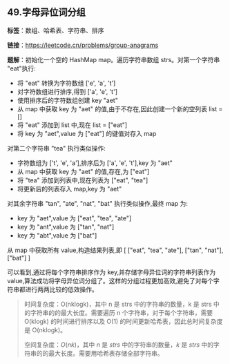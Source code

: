 ## 49.字母异位词分组

**标签**：数组、哈希表、字符串、排序

**链接**：https://leetcode.cn/problems/group-anagrams

**题解**：初始化一个空的 HashMap map。遍历字符串数组 strs。对第一个字符串 "eat"执行:

- 将 "eat" 转换为字符数组 ['e', 'a', 't']
- 对字符数组进行排序,得到 ['a', 'e', 't']
- 使用排序后的字符数组创建 key "aet"
- 从 map 中获取 key 为 "aet" 的值,由于不存在,因此创建一个新的空列表 list = []
- 将 "eat" 添加到 list 中,现在 list = ["eat"]
- 将 key 为 "aet",value 为 ["eat"] 的键值对存入 map

对第二个字符串 "tea" 执行类似操作:

- 字符数组为 ['t', 'e', 'a'],排序后为 ['a', 'e', 't'],key 为 "aet"
- 从 map 中获取 key 为 "aet" 的值,存在,为 ["eat"]
- 将 "tea" 添加到列表中,现在列表为 ["eat", "tea"]
- 将更新后的列表存入 map,key 为 "aet"

对其余字符串 "tan", "ate", "nat", "bat" 执行类似操作,最终 map 为:

- key 为 "aet",value 为 ["eat", "tea", "ate"]
- key 为 "ant",value 为 ["tan", "nat"]
- key 为 "abt",value 为 ["bat"]

从 map 中获取所有 value,构造结果列表,即 [ ["eat", "tea", "ate"], ["tan", "nat"], ["bat"] ]

可以看到,通过将每个字符串排序作为 key,并存储字母异位词的字符串列表作为 value,算法成功将字母异位词分组了。这样的分组过程更加高效,避免了对每个字符串都进行两两比较的低效操作。

> 时间复杂度：O(nklogk)，其中 n 是 strs 中的字符串的数量，k 是 strs 中的字符串的的最大长度。需要遍历 n 个字符串，对于每个字符串，需要 O(klogk) 的时间进行排序以及 O(1) 的时间更新哈希表，因此总时间复杂度是 O(nklogk)。
>
> 空间复杂度：*O*(*nk*)，其中 *n* 是 *strs* 中的字符串的数量，*k* 是 *strs* 中的字符串的的最大长度。需要用哈希表存储全部字符串。


